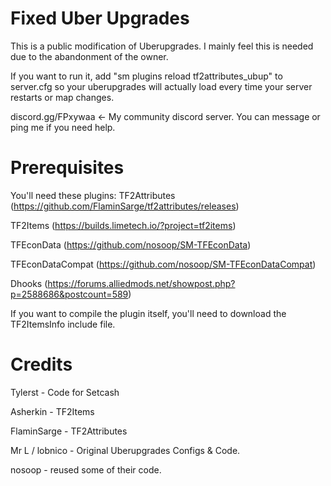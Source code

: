 # Fixed Uber Upgrades
This is a public modification of Uberupgrades. I mainly feel this is needed due to the abandonment of the owner.

If you want to run it, add "sm plugins reload tf2attributes_ubup" to server.cfg so your uberupgrades will actually load every time your server restarts or map changes.

discord.gg/FPxywaa <- My community discord server. You can message or ping me if you need help.

# Prerequisites
You'll need these plugins:
TF2Attributes (https://github.com/FlaminSarge/tf2attributes/releases)

TF2Items (https://builds.limetech.io/?project=tf2items)

TFEconData (https://github.com/nosoop/SM-TFEconData)

TFEconDataCompat (https://github.com/nosoop/SM-TFEconDataCompat)

Dhooks (https://forums.alliedmods.net/showpost.php?p=2588686&postcount=589)

If you want to compile the plugin itself, you'll need to download the TF2ItemsInfo include file.

# Credits
Tylerst - Code for Setcash

Asherkin - TF2Items

FlaminSarge - TF2Attributes

Mr L / lobnico - Original Uberupgrades Configs & Code.

nosoop - reused some of their code.
